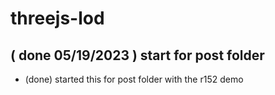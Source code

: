 # threejs-lod

## ( done 05/19/2023 ) start for post folder
* (done) started this for post folder with the r152 demo

